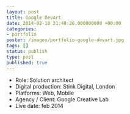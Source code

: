 ```yaml
---
layout: post
title: Google DevArt
date: 2014-02-18 21:48:26.000000000 +00:00
categories:
- portfolio
poster: /images/portfolio-google-devart.jpg
tags: []
status: publish
type: post
published: true
---
```

<ul>
<li>Role: Solution architect</li>
<li>Digital production: Stink Digital, London</li>
<li>Platforms: Web, Mobile</li>
<li>Agency / Client: Google Creative Lab</li>
<li>Live date: feb 2014</li>
</ul>
